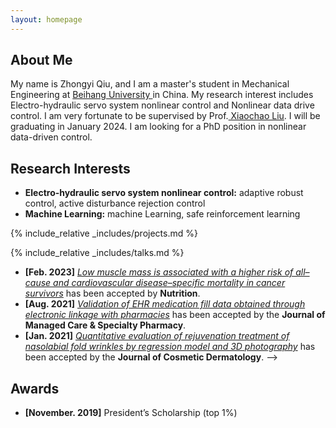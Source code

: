 ```yaml
---
layout: homepage
---
```


## About Me
My name is Zhongyi Qiu, and I am a master's student in Mechanical Engineering at <a href="https://www.buaa.edu.cn/" target="_blank"> Beihang University </a> in China. My research interest includes Electro-hydraulic servo system nonlinear control and Nonlinear data drive control. I am very fortunate to be supervised by Prof.<a href="https://shi.buaa.edu.cn/liuxiaochao/en/index.htm" target="_blank"> Xiaochao Liu</a>. I will be graduating in January 2024. I am looking for a PhD position in nonlinear data-driven control.

## Research Interests
- **Electro-hydraulic servo system nonlinear control:** adaptive robust control, active disturbance rejection control
- **Machine Learning:** machine Learning, safe reinforcement learning

<!-- {% include_relative _includes/publications.md %} -->

{% include_relative _includes/projects.md %}

{% include_relative _includes/talks.md %}







<!--## Collaboration

- **[Feb. 2020]** Our paper about incremental learning is accepted to CVPR 2020.
- **[Feb. 2020]** We will host the ACM Multimedia Asia 2020 conference in Singapore!
- **[Sept. 2019]** Our paper about few-shot learning is accepted to NeurIPS 2019. -->
- **[Feb. 2023]** <a href="https://www.sciencedirect.com/science/article/pii/S089990072200346X" target="_blank">*Low muscle mass is associated with a higher risk of all–cause and cardiovascular disease–specific mortality in cancer survivors*</a> has been accepted by **Nutrition**. 
- **[Aug. 2021]** <a href="https://www.jmcp.org/doi/full/10.18553/jmcp.2021.27.10.1482" target="_blank">*Validation of EHR medication fill data obtained through electronic linkage with pharmacies*</a> has been accepted by the **Journal of Managed Care & Specialty Pharmacy**.
- **[Jan. 2021]** <a href="https://onlinelibrary.wiley.com/doi/abs/10.1111/jocd.13486" target="_blank">*Quantitative evaluation of rejuvenation treatment of nasolabial fold wrinkles by regression model and 3D photography*</a> has been accepted by the **Journal of Cosmetic Dermatology**.
-->

## Awards
- **[November. 2019]** President’s Scholarship (top 1%)

<!--{% include_relative _includes/services.md %}-->


